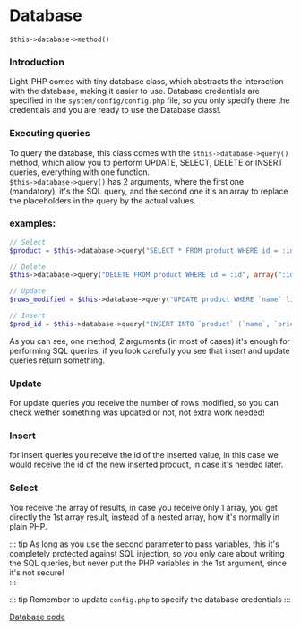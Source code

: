 # Database  
`$this->database->method()`

### Introduction
Light-PHP comes with tiny database class, which abstracts the interaction with the database, making it easier to use. Database credentials are specified in the `system/config/config.php` file, so you only specify there the credentials and you are ready to use the Database class!.  

### Executing queries  
To query the database, this class comes with the `$this->database->query()` method, which allow you to perform UPDATE, SELECT, DELETE or INSERT queries, everything with one function.  
`$this->database->query()` has 2 arguments, where the first one (mandatory), it's the SQL query, and the second one it's an array to replace the placeholders in the query by the actual values.

### examples:  
``` php  
// Select
$product = $this->database->query("SELECT * FROM product WHERE id = :id", array(":id" => $id));

// Delete
$this->database->query("DELETE FROM product WHERE id = :id", array(":id" => $id));

// Update
$rows_modified = $this->database->query("UPDATE product WHERE `name` like :name", array(":name" => $name));

// Insert
$prod_id = $this->database->query("INSERT INTO `product` (`name`, `price`) VALUES (':name', ':price')", array(":name" => "Gold", ":price" => 500));
```

As you can see, one method, 2 arguments (in most of cases) it's enough for performing SQL queries, if you look carefully you see that insert and update queries return something.

### Update
For update queries you receive the number of rows modified, so you can check wether something was updated or not, not extra work needed!  

### Insert
for insert queries you receive the id of the inserted value, in this case we would receive the id of the new inserted product, in case it's needed later.  

### Select
You receive the array of results, in case you receive only 1 array, you get directly the 1st array result, instead of a nested array, how it's normally in plain PHP.  

::: tip
As long as you use the second parameter to pass variables, this it's completely protected against SQL injection, so you only care about writing the SQL queries, but never put the PHP variables in the 1st argument, since it's not secure!  
:::

::: tip
Remember to update `config.php` to specify the database credentials
:::

[Database code](https://github.com/bakeiro/Light-PHP/blob/master/system/library/Database.php)
